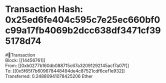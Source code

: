 
Transaction Hash: 0x25ed6fe404c595c7e25ec660bf0c99a17fb4069b2dcc638df3471cf395178d74
====================================================================================
  
#💸Transaction  
Block: [[14456761]]  
From: [[0xb0277b160db088715c67a32091292145acf7a07f]]  
To: [[0x5f65f7b609678448494de4c87521cdf6cef1e932]]  
Transferred: 0.24880941078425206 Ether